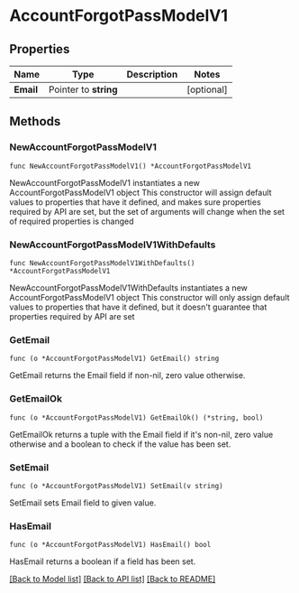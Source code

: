 # AccountForgotPassModelV1

## Properties

Name | Type | Description | Notes
------------ | ------------- | ------------- | -------------
**Email** | Pointer to **string** |  | [optional] 

## Methods

### NewAccountForgotPassModelV1

`func NewAccountForgotPassModelV1() *AccountForgotPassModelV1`

NewAccountForgotPassModelV1 instantiates a new AccountForgotPassModelV1 object
This constructor will assign default values to properties that have it defined,
and makes sure properties required by API are set, but the set of arguments
will change when the set of required properties is changed

### NewAccountForgotPassModelV1WithDefaults

`func NewAccountForgotPassModelV1WithDefaults() *AccountForgotPassModelV1`

NewAccountForgotPassModelV1WithDefaults instantiates a new AccountForgotPassModelV1 object
This constructor will only assign default values to properties that have it defined,
but it doesn't guarantee that properties required by API are set

### GetEmail

`func (o *AccountForgotPassModelV1) GetEmail() string`

GetEmail returns the Email field if non-nil, zero value otherwise.

### GetEmailOk

`func (o *AccountForgotPassModelV1) GetEmailOk() (*string, bool)`

GetEmailOk returns a tuple with the Email field if it's non-nil, zero value otherwise
and a boolean to check if the value has been set.

### SetEmail

`func (o *AccountForgotPassModelV1) SetEmail(v string)`

SetEmail sets Email field to given value.

### HasEmail

`func (o *AccountForgotPassModelV1) HasEmail() bool`

HasEmail returns a boolean if a field has been set.


[[Back to Model list]](../README.md#documentation-for-models) [[Back to API list]](../README.md#documentation-for-api-endpoints) [[Back to README]](../README.md)



